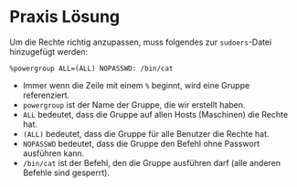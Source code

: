 # Praxis Lösung

Um die Rechte richtig anzupassen, muss folgendes zur `sudoers`-Datei hinzugefügt werden:

```
%powergroup ALL=(ALL) NOPASSWD: /bin/cat
```

- Immer wenn die Zeile mit einem `%` beginnt, wird eine Gruppe referenziert.
- `powergroup` ist der Name der Gruppe, die wir erstellt haben.
- `ALL` bedeutet, dass die Gruppe auf allen Hosts (Maschinen) die Rechte hat.
- `(ALL)` bedeutet, dass die Gruppe für alle Benutzer die Rechte hat.
- `NOPASSWD` bedeutet, dass die Gruppe den Befehl ohne Passwort ausführen kann.
- `/bin/cat` ist der Befehl, den die Gruppe ausführen darf (alle anderen Befehle sind gesperrt).
